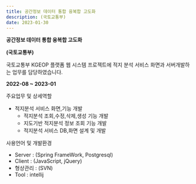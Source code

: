 ```yaml
---
title: 공간정보 데이터 통합 융복합 고도화
description: (국토교통부)
date: 2023-01-30
---
```


**공간정보 데이터 통합 융복합 고도화**

**(국토교통부)**

국토교통부 KGEOP 플랫폼 웹 시스템 프로젝트에 적지 분석 서비스 화면과 서버개발하는 업무를 담당하였습니다.

 **2022-08 ~ 2023-01**

주요업무 및 상세역할

- 적지분석 서비스 화면,기능 개발
    - 적지분석 조회,수정,삭제,생성 기능 개발
    - 지도기반 적지분석 정보 조회 기능 개발
    - 적지분석 서비스 DB,화면 설계 및 개발
    

사용언어 및 개발환경 

- Server : (Spring FrameWork, Postgresql)
- Client : (JavaScript, jQuery)
- 형상관리 : (SVN)
- Tool : intellij